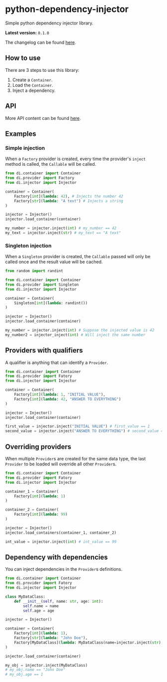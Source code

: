 # python-dependency-injector
Simple python dependency injector library.

**Latest version:** `0.1.0`

The changelog can be found [here](docs/changelog).


## How to use
There are 3 steps to use this library:
1. Create a `Container`.
2. Load the `Container`.
3. Inject a dependency.

## API
More API content can be found [here](docs/api/index.md).


## Examples
### Simple injection
When a `Factory` provider is created, every time the provider's `inject` method is called, the `Callable` will be called.
```python
from di.container import Container
from di.provider import Factory
from di.injector import Injector

container = Container(
    Factory[int](lambda: 42), # Injects the number 42
    Factory[str](lambda: "A text") # Injects a string
)

injector = Injector()
injector.load_container(container)

my_number = injector.inject(int) # my_number == 42
my_text = injector.inject(str) # my_text == "A text"
```


### Singleton injection
When a `Singleton` provider is created, the `Callable` passed will only be called once and the result value will be cached.
```python
from random import randint

from di.container import Container
from di.provider import Singleton
from di.injector import Injector

container = Container(
    Singleton[int](lambda: randint())
)

injector = Injector()
injector.load_container(container)

my_number = injector.inject(int) # Suppose the injected value is 42
my_number2 = injector_inject(int) # Will inject the same number
```


## Providers with qualifiers
A qualifier is anything that can identify a `Provider`.
```python
from di.container import Container
from di.provider import Fatory
from di.injector import Injector

container = Container(
    Factory[int](lambda: 1, "INITIAL VALUE"),
    Factory[int](lambda: 42, "ANSWER TO EVERYTHING")
)

injector = Injector()
injector.load_container(container)

first_value = injector.inject("INITIAL VALUE") # first_value == 1
second_value = injector.inject("ANSWER TO EVERYTHING") # second_value == 42
```


## Overriding providers
When multiple `Provider`s are created for the same data type, the last `Provider` to be loaded will override all other `Provider`s.
```python
from di.container import Container
from di.provider import Fatory
from di.injector import Injector

container_1 = Container(
    Factory[int](lambda: 1)
)

container_2 = Container(
    Factory[int](lambda: 99)
)

injector = Injector()
injector.load_containers(container_1, container_2)

int_value = injector.inject(int) # int_value == 99
```


## Dependency with dependencies
You can inject dependencies in the `Provider`s definitions.
```python
from di.container import Container
from di.provider import Fatory
from di.injector import Injector

class MyDataClass:
    def __init__(self, name: str, age: int):
        self.name = name
        self.age = age

injector = Injector()

container = Container(
    Factory[int](lambda: 1),
    Factory[str](lambda: "John Doe"),
    Factory[MyDataClass](lambda: MyDataClass(name=injector.inject(str), age=injector.inject(int)))
)

injector.load_container(container)

my_obj = injector.inject(MyDataClass)
# my_obj.name == "John Doe"
# my_obj.age == 1
```
